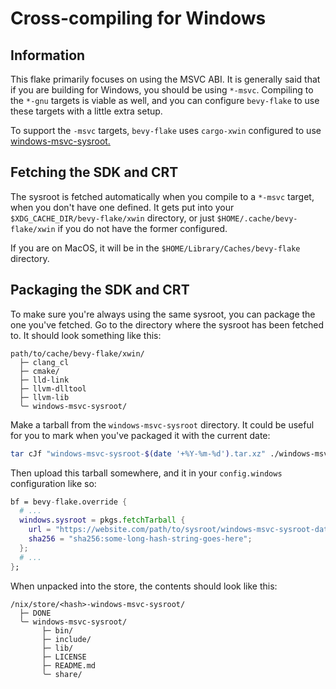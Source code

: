 # Cross-compiling for Windows

## Information

This flake primarily focuses on using the MSVC ABI. It is generally said that
if you are building for Windows, you should be using `*-msvc`. Compiling to the
`*-gnu` targets is viable as well, and you can configure `bevy-flake` to use
these targets with a little extra setup.

To support the `-msvc` targets, `bevy-flake` uses `cargo-xwin` configured to
use [windows-msvc-sysroot.](https://github.com/trcrsired/windows-msvc-sysroot)

## Fetching the SDK and CRT

The sysroot is fetched automatically when you compile to a `*-msvc` target, when
you don't have one defined. It gets put into your
`$XDG_CACHE_DIR/bevy-flake/xwin` directory, or just
`$HOME/.cache/bevy-flake/xwin` if you do not have the former configured.

If you are on MacOS, it will be in the `$HOME/Library/Caches/bevy-flake`
directory.

## Packaging the SDK and CRT

To make sure you're always using the same sysroot, you can package the one
you've fetched. Go to the directory where the sysroot has been fetched to. It
should look something like this:

```
path/to/cache/bevy-flake/xwin/
  ├─ clang_cl
  ├─ cmake/
  ├─ lld-link
  ├─ llvm-dlltool
  ├─ llvm-lib
  ╰─ windows-msvc-sysroot/
```

Make a tarball from the `windows-msvc-sysroot` directory. It could be useful for
you to mark when you've packaged it with the current date:

```bash
tar cJf "windows-msvc-sysroot-$(date '+%Y-%m-%d').tar.xz" ./windows-msvc-sysroot
```

Then upload this tarball somewhere, and it in your `config.windows`
configuration like so:

```nix
bf = bevy-flake.override {
  # ...
  windows.sysroot = pkgs.fetchTarball {
    url = "https://website.com/path/to/sysroot/windows-msvc-sysroot-date.tar.xz";
    sha256 = "sha256:some-long-hash-string-goes-here";
  };
  # ...
};
```

When unpacked into the store, the contents should look like this:

```
/nix/store/<hash>-windows-msvc-sysroot/
  ├─ DONE
  ╰─ windows-msvc-sysroot/
       ├─ bin/
       ├─ include/
       ├─ lib/
       ├─ LICENSE
       ├─ README.md
       ╰─ share/
```
